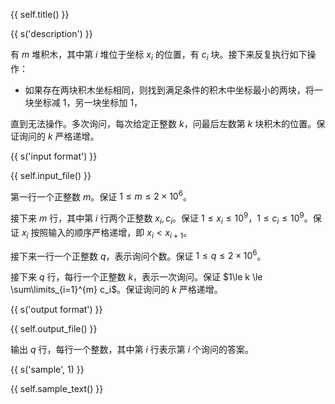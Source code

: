 {{ self.title() }}

{{ s('description') }}

有 $m$ 堆积木，其中第 $i$ 堆位于坐标 $x_i$ 的位置，有 $c_i$ 块。接下来反复执行如下操作：

- 如果存在两块积木坐标相同，则找到满足条件的积木中坐标最小的两块，将一块坐标减 $1$，另一块坐标加 $1$，

直到无法操作。多次询问，每次给定正整数 $k$，问最后左数第 $k$ 块积木的位置。保证询问的 $k$ 严格递增。

{{ s('input format') }}

{{ self.input_file() }}

第一行一个正整数 $m$。保证 $1\le m \le 2\times 10^6$。

接下来 $m$ 行，其中第 $i$ 行两个正整数 $x_i,c_i$。保证 $1\le x_i \le 10^9$，$1\le c_i \le 10^9$。保证 $x_i$ 按照输入的顺序严格递增，即 $x_i<x_{i+1}$。

接下来一行一个正整数 $q$，表示询问个数。保证 $1\le q\le 2\times 10^6$。

接下来 $q$ 行，每行一个正整数 $k$，表示一次询问。保证 $1\le k \le \sum\limits_{i=1}^{m} c_i$。保证询问的 $k$ 严格递增。

{{ s('output format') }}

{{ self.output_file() }}

输出 $q$ 行，每行一个整数，其中第 $i$ 行表示第 $i$ 个询问的答案。

{{ s('sample', 1) }}

{{ self.sample_text() }}
